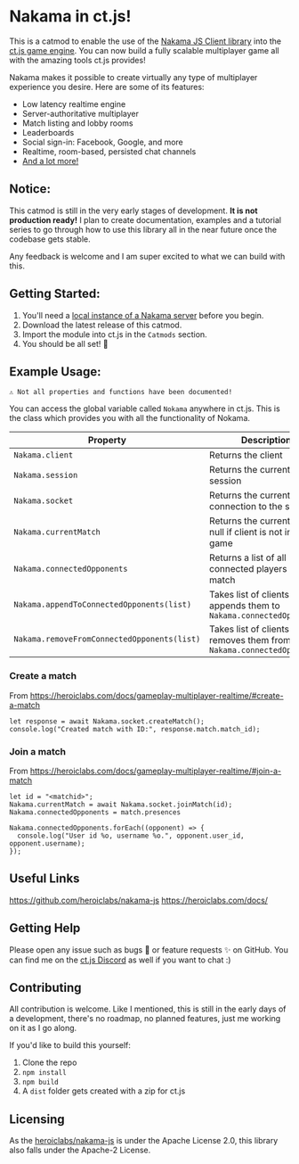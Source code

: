 
# Nakama in ct.js!
This is a catmod to enable the use of the [Nakama JS Client library](https://heroiclabs.com/docs/javascript-client-guide/) into the [ct.js game engine](https://ctjs.rocks/). You can now build a fully scalable multiplayer game all with the amazing tools ct.js provides!

Nakama makes it possible to create virtually any type of multiplayer experience you desire. Here are some of its features:

 - Low latency realtime engine
 - Server-authoritative multiplayer
 - Match listing and lobby rooms
 - Leaderboards
 - Social sign-in: Facebook, Google, and more
 - Realtime, room-based, persisted chat channels
 - [And a lot more!](https://heroiclabs.com/)

## Notice:
This catmod is still in the very early stages of development.  **It is not production ready!** I plan to create documentation, examples and a tutorial series to go through how to use this library all in the near future once the codebase gets stable.

Any feedback is welcome and I am super excited to what we can build with this. 


## Getting Started:

 1. You'll need a [local instance of a Nakama server](https://heroiclabs.com/docs/nakama-download/) before you begin.
2. Download the latest release of this catmod.
3. Import the module into ct.js in the `Catmods` section.
4. You should be all set! 🚀


## Example Usage:
	⚠️ Not all properties and functions have been documented! 

You can access the global variable called `Nokama` anywhere in ct.js. This is the class which provides you with all the functionality of Nokama.

|Property|Description|
|--|--|
|`Nakama.client`  |Returns the client|
|`Nakama.session`| Returns the current client session
|`Nakama.socket`  |Returns the current socket connection to the server|
|`Nakama.currentMatch`  |Returns the current match, null if client is not in a game|
|`Nakama.connectedOpponents`  |Returns a list of all connected players in the match|
|`Nakama.appendToConnectedOpponents(list)`  |Takes list of clients and appends them to `Nakama.connectedOpponents`|
|`Nakama.removeFromConnectedOpponents(list)`  |Takes list of clients and removes them from `Nakama.connectedOpponents`|

### Create a match
From https://heroiclabs.com/docs/gameplay-multiplayer-realtime/#create-a-match
```
let response = await Nakama.socket.createMatch();
console.log("Created match with ID:", response.match.match_id);
```

### Join a match
From https://heroiclabs.com/docs/gameplay-multiplayer-realtime/#join-a-match
```
let id = "<matchid>";
Nakama.currentMatch = await Nakama.socket.joinMatch(id);
Nakama.connectedOpponents = match.presences

Nakama.connectedOpponents.forEach((opponent) => {
  console.log("User id %o, username %o.", opponent.user_id, opponent.username);
});
```
## Useful Links

https://github.com/heroiclabs/nakama-js
https://heroiclabs.com/docs/

## Getting Help
Please open any issue such as bugs 🐛 or feature requests ✨ on GitHub.  You can find me on the [ct.js Discord](https://discord.gg/Egwh9ETmJF) as well if you want to chat :)

## Contributing 
All contribution is welcome. Like I mentioned, this is still in the early days of a development, there's no roadmap, no planned features, just me working on it as I go along. 

If you'd like to build this yourself:
 1. Clone the repo
 2. `npm install`
 3. `npm build`
 5. A `dist` folder gets created with a zip for ct.js

## Licensing
As the [heroiclabs/nakama-js](https://github.com/heroiclabs/nakama-js) is under the Apache License 2.0, this library also falls under the Apache-2 License.
